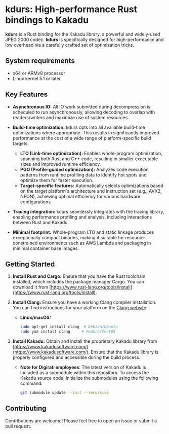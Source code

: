 # kdurs: High-performance Rust bindings to Kakadu

**kdurs** is a Rust binding for the Kakadu library, a powerful and widely-used JPEG 2000 codec. **kdurs** is specifically designed for high-performance and low overhead via a carefully crafted set of optimization tricks.

## System requirements

- x64 or ARMv8 processor
- Linux kernel 5.1 or later

## Key Features

- **Asynchronous IO:** All IO work submitted during decompression is scheduled to run asynchronously, allowing decoding to overlap with readers/writers and maximize use of system resources.

- **Build-time optimization:** kdurs opts into all available build-time optimizations where appropriate. This results in significantly improved performance at the cost of a wide range of platform-specific build targets.

  - **LTO (Link-time optimization):** Enables whole-program optimization, spanning both Rust and C++ code, resulting in smaller executable sizes and improved runtime efficiency.
  - **PGO (Profile-guided optimization):** Analyzes code execution patterns from runtime profiling data to identify hot spots and optimize them for faster execution.
  - **Target-specific features:** Automatically selects optimizations based on the target platform's architecture and instruction set (e.g., AVX2, NEON), achieving optimal efficiency for various hardware configurations.

- **Tracing integration:** kdurs seamlessly integrates with the tracing library, enabling performance profiling and analysis, including interactions between Rust and Kakadu.

- **Minimal footprint:** Whole-program LTO and static linkage produces exceptionally compact binaries, making it suitable for resource-constrained environments such as AWS Lambda and packaging in minimal container base images.

## Getting Started

1. **Install Rust and Cargo:** Ensure that you have the Rust toolchain installed, which includes the package manager Cargo. You can download it from [https://www.rust-lang.org/tools/install](https://www.rust-lang.org/tools/install).

1. **Install Clang:** Ensure you have a working Clang compiler installation. You can find instructions for your platform on the [Clang website](https://clang.llvm.org/):

   - **Linux/macOS:**
     ```bash
     sudo apt-get install clang  # Debian/Ubuntu
     sudo yum install clang     # Fedora/CentOS
     ```

1. **Install Kakadu:** Obtain and install the proprietary Kakadu library from [https://www.kakadusoftware.com/](https://www.kakadusoftware.com/). Ensure that the Kakadu library is properly configured and accessible during the build process.

   - **Note for Digirati employees**: The latest version of Kakadu is included as a submodule within this repository. To access the Kakadu source code, initialize the submodules using the following command:

     ```bash
     git submodule update --init --recursive
     ```

## Contributing

Contributions are welcome! Please feel free to open an issue or submit a pull request.
